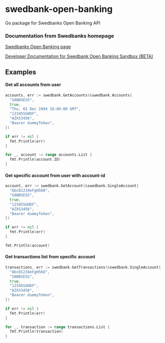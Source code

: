 # swedbank-open-banking
Go package for Swedbanks Open Banking API

### Documentation from Swedbanks homepage
[Swedbanks Open Banking page](https://www.swedbank.com/openbanking/)

[Developer Documentation for Swedbank Open Banking Sandbox (BETA)](https://www.swedbank.se/idc/groups/public/@i/@sc/@all/@kp/documents/regulation/cid_2441155.pdf)

## Examples

#### Get all accounts from user

```go
accounts, err := swedbank.GetAccounts(&swedbank.Accounts{
  "SANDSESS",
  true,
  "Thu, 01 Dec 1994 16:00:00 GMT",
  "12345SGHDF",
  "AZXS3456",
  "Bearer dummyToken",
})

if err != nil {
  fmt.Println(err)
}

for _, account := range accounts.List {
  fmt.Println(account.ID)
}
```

#### Get specific account from user with account-id

```go
account, err := swedbank.GetAccount(&swedbank.SingleAccount{
  "AbcD1234eFgH568",
  "SANDSESS",
  true,
  "12345SGHDF",
  "AZXS3456",
  "Bearer dummyToken",
})

if err != nil {
  fmt.Println(err)
}

fmt.Println(account)
```

#### Get transactions list from specific account

```go
transactions, err := swedbank.GetTransactions(&swedbank.SingleAccount{
  "AbcD1234eFgH568",
  "SANDSESS",
  true,
  "12345SGHDF",
  "AZXS3456",
  "Bearer dummyToken",
})

if err != nil {
  fmt.Println(err)
}

for _, transaction := range transactions.List {
  fmt.Println(transaction)
}
```